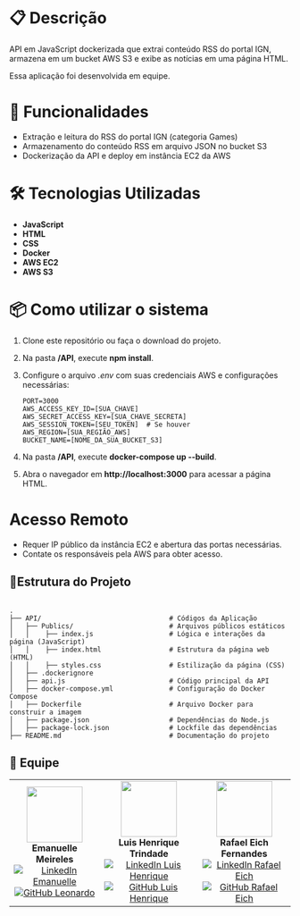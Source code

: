 # 📋 **Descrição**
API em JavaScript dockerizada que extrai conteúdo RSS do portal IGN, armazena em um bucket AWS S3 e exibe as notícias em uma página HTML.

Essa aplicação foi desenvolvida em equipe.

# 🌟 **Funcionalidades**
- Extração e leitura do RSS do portal IGN (categoria Games)
- Armazenamento do conteúdo RSS em arquivo JSON no bucket S3
- Dockerização da API e deploy em instância EC2 da AWS

# 🛠️ **Tecnologias Utilizadas**
- **JavaScript**
- **HTML**
- **CSS**
- **Docker**
- **AWS EC2**
- **AWS S3**

# 📦 **Como utilizar o sistema**
1. Clone este repositório ou faça o download do projeto.
2. Na pasta **/API**, execute **npm install**.
3. Configure o arquivo *.env* com suas credenciais AWS e configurações necessárias:
    ````
    PORT=3000
    AWS_ACCESS_KEY_ID=[SUA_CHAVE]
    AWS_SECRET_ACCESS_KEY=[SUA_CHAVE_SECRETA]
    AWS_SESSION_TOKEN=[SEU_TOKEN]  # Se houver
    AWS_REGION=[SUA_REGIÃO_AWS]
    BUCKET_NAME=[NOME_DA_SUA_BUCKET_S3]
    ````

4. Na pasta **/API**, execute **docker-compose up --build**.
5. Abra o navegador em **http://localhost:3000** para acessar a página HTML.

# Acesso Remoto
- Requer IP público da instância EC2 e abertura das portas necessárias.
- Contate os responsáveis pela AWS para obter acesso.

## 📁**Estrutura do Projeto**
```

.
├── API/                                # Códigos da Aplicação
│   ├── Publics/                        # Arquivos públicos estáticos
│   │    ├── index.js                   # Lógica e interações da página (JavaScript)
│   │    ├── index.html                 # Estrutura da página web (HTML)
│   │    ├── styles.css                 # Estilização da página (CSS)
│   ├── .dockerignore
│   ├── api.js                          # Código principal da API
│   ├── docker-compose.yml              # Configuração do Docker Compose
│   ├── Dockerfile                      # Arquivo Docker para construir a imagem
│   ├── package.json                    # Dependências do Node.js
│   ├── package-lock.json               # Lockfile das dependências
├── README.md                           # Documentação do projeto

```


## 👥 Equipe

<table>
  <tr>
    <td align="center">
      <img src="https://github.com/EmanuelleMeireles.png" width="100"><br>
      <strong>Emanuelle Meireles</strong><br>
      <a href="https://www.linkedin.com/in/emanuelle-meireles-a4b331317/"><img src="https://img.shields.io/badge/LinkedIn-0077B5?style=for-the-badge&logo=linkedin&logoColor=white" alt="LinkedIn Emanuelle"></a>
      <a href="https://github.com/EmanuelleMeireles"><img src="https://img.shields.io/badge/GitHub-100000?style=for-the-badge&logo=github&logoColor=white" alt="GitHub Leonardo"></a>
    </td>
    <td align="center">
      <img src="https://github.com/lh2703.png" width="100"><br>
      <strong>Luis Henrique Trindade</strong><br>
      <a href="https://www.linkedin.com/in/luis-henrique-trindade-de-carvalho-2727922a1/"><img src="https://img.shields.io/badge/LinkedIn-0077B5?style=for-the-badge&logo=linkedin&logoColor=white" alt="LinkedIn Luis Henrique"></a> 
      <a href="https://github.com/lh2703"><img src="https://img.shields.io/badge/GitHub-100000?style=for-the-badge&logo=github&logoColor=white" alt="GitHub Luis Henrique"></a>
    </td>
    <td align="center">
      <img src="https://github.com/eichfernandes.png" width="100"><br>
      <strong>Rafael Eich Fernandes</strong><br>
      <a href="https://www.linkedin.com/in/rafael-eich-fernandes-521623232/"><img src="https://img.shields.io/badge/LinkedIn-0077B5?style=for-the-badge&logo=linkedin&logoColor=white" alt="LinkedIn Rafael Eich"></a> 
      <a href="https://github.com/eichfernandes"><img src="https://img.shields.io/badge/GitHub-100000?style=for-the-badge&logo=github&logoColor=white" alt="GitHub Rafael Eich"></a>
  </tr>
</table>
